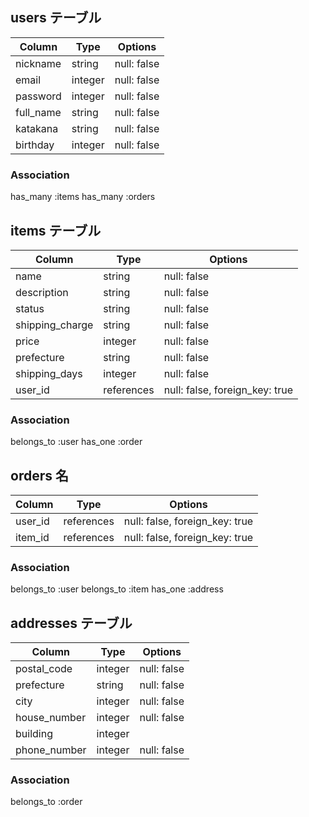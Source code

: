 ## users テーブル

| Column    | Type    | Options     |
| --------- | ------- | ----------- |
| nickname  | string  | null: false |
| email     | integer | null: false |
| password  | integer | null: false |
| full_name | string  | null: false |
| katakana  | string  | null: false |
| birthday  | integer | null: false |

### Association

has_many :items
has_many :orders

## items テーブル

| Column          | Type       | Options                        |
| --------------- | ---------- | ------------------------------ |
| name            | string     | null: false                    |
| description     | string     | null: false                    |
| status          | string     | null: false                    |
| shipping_charge | string     | null: false                    |
| price           | integer    | null: false                    |
| prefecture      | string     | null: false                    |
| shipping_days   | integer    | null: false                    |
| user_id         | references | null: false, foreign_key: true |

### Association

belongs_to :user
has_one :order

## orders 名

| Column  | Type       | Options                        |
| ------- | ---------- | ------------------------------ |
| user_id | references | null: false, foreign_key: true |
| item_id | references | null: false, foreign_key: true |

### Association

belongs_to :user
belongs_to :item
has_one :address

## addresses テーブル

| Column       | Type    | Options     |
| ------------ | ------- | ----------- |
| postal_code  | integer | null: false |
| prefecture   | string  | null: false |
| city         | integer | null: false |
| house_number | integer | null: false |
| building     | integer |             |
| phone_number | integer | null: false |

### Association

belongs_to :order
